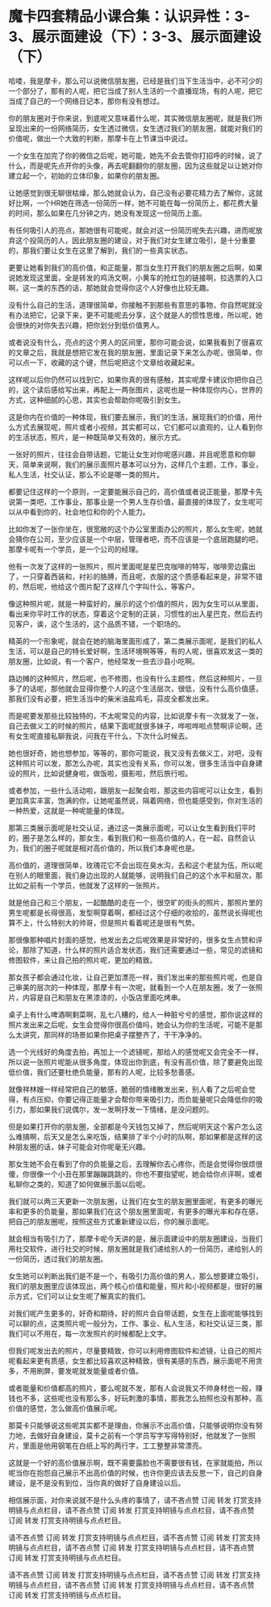 # 魔卡四套精品小课合集：认识异性：3-3、展示面建设（下）：3-3、展示面建设（下）

哈喽，我是摩卡，那么可以说微信朋友圈，已经是我们当下生活当中，必不可少的一个部分了，那有的人呢，把它当成了别人生活的一个直播现场，有的人呢，把它当成了自己的一个网络日记本，那你有没有想过。

你的朋友圈对于你来说，到底呢又意味着什么呢，其实微信朋友圈呢，就是我们所呈现出来的一份网络简历，女生透过微信，女生透过我们的朋友圈，就能对我们的价值呢，做出一个大致的判断，那摩卡在上节课当中说过。

一个女生在加完了你的微信之后呢，她可能，她先不会去管你打招呼的时候，说了什么，而是呢先点开你的头像，再去呢翻翻你的朋友圈，因为这些就足以让她对你建立起一个，初始的立体印象，如果你的朋友圈。

让她感觉到很无聊很枯燥，那么她就会认为，自己没有必要花精力去了解你，这就好比啊，一个HR她在筛选一份简历一样，她不可能在每一份简历上，都花费大量的时间，那么如果在几分钟之内，她没有发现这一份简历上面。

有任何吸引人的亮点，那她很有可能呢，就会对这一份简历呢失去兴趣，进而呢放弃这个投简历的人，因此朋友圈的建设，对于我们对女生建立吸引，是十分重要的，那我们要让女生在这里了解到，我们的一些真实状态。

更要让她看到我们的高价值，和正能量，那当女生打开我们的朋友圈之后啊，如果说她发现这里面，全是转发的鸡汤文啊，小黄车的抢红包的链接啊，拉选票的入口啊，这一类的东西的话，那她就会觉得你这个人好像也比较无趣。

没有什么自己的生活，道理很简单，你接触不到那些有意思的事物，你自然呢就没有办法把它，记录下来，更不可能呢去分享，这个就是人的惯性思维，所以呢，她会很快的对你失去兴趣，把你划分到低价值男人。

或者说没有什么，亮点的这个男人的区间里，那你可能会说，如果我看到了很喜欢的文章之后，我就是想把它发在我的朋友圈，里面记录下来怎么办呢，很简单，你可以点一下，收藏的这个键，然后呢把这个文章给收藏起来。

这样呢以后你仍然可以找到它，如果你真的很有感触，其实呢摩卡建议你把你自己的，这个读后感给写出来，再配上一两张图片，这呢也是一种体现你内心，世界的方式，这种细腻的心思，其实也会帮助你呢吸引到女生。

这是你内在价值的一种体现，我们要去展示，我们的生活，展现我们的价值，用什么方式去展现呢，照片或者小视频，其实都可以，它们都可以直观的，让人看到你的生活状态，照片，是一种既简单又有效的，展示方式。

一张好的照片，往往会自带话题，它能让女生对你呢感兴趣，并且呢愿意和你聊天，简单来说啊，我们的展示面照片基本可以分为，这样几个主题，工作，事业，私人生活，社交认证，那么不论是哪一类的照片。

都要记住这样的一个原则，一定要能展示自己的，高价值或者说正能量，那摩卡先说第一类吧，工作事业，那事业是一个男人生存价值，最直接的体现了，女生呢可以从中看到你的，社会地位和你的个人能力。

比如你发了一张你坐在，很宽敞的这个办公室里面办公的照片，那么女生呢，她就会猜你在公司，至少应该是一个中层，管理者吧，而不应该是一个底层跑腿的吧，那摩卡呢有一个学员，是一个公司的经理。

他有一次发了这样的一张照片，照片里面呢是星巴克咖啡的特写，咖啡旁边露出了，一只穿着西装和，衬衫的胳膊，而且呢，衣服的这个质感看起来是，非常不错的，然后呢，他给这个图片配了这样几个字叫什么，等客户。

像这种照片呢，就是一种蛮好的，展示的这个价值的照片，因为女生可以从里面，看出来你平时工作的状态，穿着这个定制的正装，习惯性的出入星巴克，然后去约见客户，诶，这个生活的，这个品质不错，一个职场的。

精英的一个形象呢，就会在她的脑海里面形成了，第二类展示面呢，是我们的私人生活，可以是自己的特长爱好啊，生活环境啊等等，有的人呢，很喜欢发这一类的朋友圈，比如说，有一个客户，他经常发一些去沙县小吃啊。

路边摊的这种照片，然后呢，也不修图，也没有什么主题性，然后这种照片，一旦多了的话呢，那他就会显得你整个人的这个生活层次，很低，没有什么高价值感，那我们没有必要，把生活当中的柴米油盐鸡毛，蒜皮全都发出来。

而是呢要发那些比较独特的，不太呢常见的内容，比如说摩卡有一次就发了一张，自己去做义工的时候的照片，结果下面呢就很多妹子，哗啦哗啦点赞啊评论啊，还有女生呢直接私聊我说，问我在干什么，下次什么时候去。

她也很好奇，她也想参加，等等的，那你可能说，我又没有去做义工，对吧，没有这种照片可以发，那怎么办呢，其实也没有关系，你可以发，很多生活当中自身建设的照片，比如说健身啦，做饭啦，摄影啦，然后旅行啦。

或者参加，一些什么活动啦，跟朋友一起聚会啦，那这些内容呢可以让女生，看到更加真实丰富，饱满的你，让她呢虽然说，隔着网络，但也能感受到，你对生活的一种热爱，这就是一种呢能量的体现。

那第三类展示面呢是社交认证，通过这一类展示面呢，可以让女生看到我们平时的，圈子是怎么样的，那女生，看到我们和一些高价值的人，在一起，自然会认为，我们的圈子呢就是相对高价值的，所以我们本身呢也是。

高价值的，道理很简单，玫瑰花它不会出现在臭水沟，去和这个老鼠为伍，所以呢在别人的眼里面，我们身边出现的人就能够，说明我们自己的这个水平和层次，那比如之前有一个学员，他就发了这样的一张照片。

就是他自己和三个朋友，一起酷酷的走在一个，很空旷的街头的照片，那照片里的男生呢都是长得很高，发型啊穿着啊，都经过这个仔细的收拾的，虽然说长得呢也算不上，什么特别大的帅哥，但是照片看着呢还是很有气势。

那很像那种唱片封面的感觉，他发出去之后呢效果是非常好的，很多女生点赞和评论，那除了知道，什么样的照片适合发状态，我们还需要通过一些，常见的滤镜和修图软件，来让自己拍的照片呢，更加的精致。

那女孩子都会通过化妆，让自己更加漂亮一样，我们发出来的那些照片呢，也是自己审美的层次的一种体现，那摩卡有一次呢，就看到一个人在朋友圈，发了一张照片，内容是自己和朋友在黑漆漆的，小饭店里面吃烤串。

桌子上有什么啤酒啊剩菜啊，乱七八糟的，给人一种脏兮兮的感觉，那你说这样的照片发出来之后呢，女生会觉得你很高价值吗，她会认为你的生活呢，可能不是那么太讲究，那同样的场景如果你把桌子摆整齐了，干干净净的。

选一个光线好的角度去拍，再加上一个滤镜呢，那给人的感觉呢又会完全不一样，所以说一张照片呢能从很多角度，体现出你到底，有没有高价值，除了要避免出现低价值，我们还要杜绝负能量，那有的人呢，比较多愁善感。

就像祥林嫂一样经常把自己的敏感，脆弱的情绪散发出来，别人看了之后呢会觉得，有点压抑，你要记得正能量才会帮你带来吸引力，而负能量呢只会降低你的吸引力，那如果我们说偶尔，发一发啊抒发一下情绪，是没问题的。

但是如果打开你的朋友圈，全部都是今天钱包又掉了，然后呢明天这个客户怎么这么难搞啊，后天又是怎么来吃饭，结果排了半个小时的队啊，那如果都是这样的这种朋友圈的话，妹子可能会对你呢毫无兴趣。

那女生她不会在看到了你的负能量之后，去理解你去心疼你，而是会觉得你很烦很傻，你很像一个小丑在那里蹦蹦跳跳的，你也不要指望呢，她会给你点评啊，或者私聊你之类的，知道了如何做展示面以后呢。

我们就可以两三天更新一次朋友圈，让我们在女生的朋友圈里面呢，有更多的曝光率和更多的负能量，那如果我们在这个朋友圈里面呢，有更多的曝光率和存在感，把自己的朋友圈呢，按照这些方式重新建设以后，你的展示面呢。

就会相当有吸引力了，那摩卡呢今天讲的是，展示面建设中的朋友圈建设，当我们用社交软件，进行社交的时候，朋友圈就是我们递给别人的一份简历，递给别人的一份简历，透过我们的朋友圈。

女生她可以判断出我们是不是一个，有吸引力高价值的男人，那么想要建立吸引，我们的朋友圈里应该体现出，两个核心价值和能量，照片和小视频都是，很好的展示方式，它们可以让女生呢了解真实的我们。

对我们呢产生更多的，好奇和期待，好的照片会自带话题，女生在上面呢能够找到可以聊的点，这类照片呢一般分为，工作、事业、私人生活，和社交认证三类，那我们可以不用在，每一次发照片的时候都配上文字。

但我们呢发出去的照片，尽量要精致，你可以利用修图软件和滤镜，让自己的照片呢看起来更有质感，女生都比较喜欢这种精致，很有美感的东西，展示面呢不用贪多，不用刷屏，要发呢就发能量或者价值。

或者能量和价值都高的照片，要么呢就不发，那有人会说我又不帅身材也一般，赚钱也不多，这些呢也没有那么多，好玩刺激的事情，那我怎么拍照也没有那种，高价值的感觉，怎么做高价值展示呢。

那莫卡只能够说这些呢其实都不是理由，你展示不出高价值，只能够说明你没有努力地，去做好自身建设，莫卡之前有一个学员写字写得特别好，他就发了一张照片，里面是他用钢笔在白纸上写的两行字，工工整整非常漂亮。

这就是一个好的高价值展示啊，既不需要露脸也不需要很有钱，在家就能拍，所以呢当你在抱怨自己展示不出高价值的时候，也许你更应该去反思一下，自己的自身建设，是不是没有到位，当你真的做好了自身建设以后。

相信展示面，对你来说就不是什么头疼的事情了，请不吝点赞 订阅 转发 打赏支持明镜与点点栏目，请不吝点赞 订阅 转发 打赏支持明镜与点点栏目，请不吝点赞 订阅 转发 打赏支持明镜与点点栏目。

请不吝点赞 订阅 转发 打赏支持明镜与点点栏目，请不吝点赞 订阅 转发 打赏支持明镜与点点栏目，请不吝点赞 订阅 转发 打赏支持明镜与点点栏目，请不吝点赞 订阅 转发 打赏支持明镜与点点栏目。

请不吝点赞 订阅 转发 打赏支持明镜与点点栏目，请不吝点赞 订阅 转发 打赏支持明镜与点点栏目，请不吝点赞 订阅 转发 打赏支持明镜与点点栏目，请不吝点赞 订阅 转发 打赏支持明镜与点点栏目。


